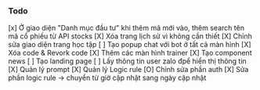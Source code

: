 ### Todo

[x] Ở giao diện "Danh mục đầu tư" khi thêm mã mới vào, thêm search tên mã cổ phiếu từ API stocks
[X] Xóa trang lịch sử vì không cần thiết
[X] Chỉnh sửa giao diện trang học tập
[ ] Tạo popup chat với bot ở tất cả màn hình
[X] Xóa code & Revork code
[X] Thêm các màn hình trainer
[X] Tạo component news
[ ] Tạo landing page
[ ] Lấy thông tin user zalo đpể hiển thị thông tin
[X] Quản lý prompt
[X] Quản lý Logic rule
[O] Chỉnh sửa phần auth
[X] Sửa phần logic rule -> chuyển từ giờ cập nhật sang ngày cập nhật
